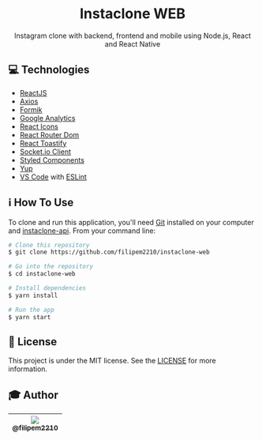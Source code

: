 <h1 align="center">Instaclone WEB</h1>

<p align="center">Instagram clone with backend, frontend and mobile using Node.js, React and React Native</p>

## :computer: Technologies

* [ReactJS](https://reactjs.org/)
* [Axios](https://www.npmjs.com/package/axios)
* [Formik](https://www.npmjs.com/package/formik)
* [Google Analytics](https://analytics.google.com/analytics/web/)
* [React Icons](https://www.npmjs.com/package/react-icons)
* [React Router Dom](https://www.npmjs.com/package/react-router-dom)
* [React Toastify](https://www.npmjs.com/package/react-toastify)
* [Socket.io Client](https://www.npmjs.com/package/socket.io-client)
* [Styled Components](https://www.npmjs.com/package/styled-components)
* [Yup](https://www.npmjs.com/package/yup)
* [VS Code](https://code.visualstudio.com/) with [ESLint](https://marketplace.visualstudio.com/items?itemName=dbaeumer.vscode-eslint)

## :information_source: How To Use

To clone and run this application, you'll need [Git](https://git-scm.com) installed on your computer and  [instaclone-api](https://github.com/filipem2210/instaclone-api). From your command line:

```bash
# Clone this repository
$ git clone https://github.com/filipem2210/instaclone-web

# Go into the repository
$ cd instaclone-web

# Install dependencies
$ yarn install

# Run the app
$ yarn start
```

## :memo: License

This project is under the MIT license. See the [LICENSE](https://github.com/filipem2210/instaclone-web/blob/master/LICENSE) for more information.

## :mortar_board: Author

| [<img src="https://avatars0.githubusercontent.com/u/47154367?s=115&u=193d66853bbf18dc0536b05ad10740931fa68642&v=4"><br><sub>@filipem2210</sub>](https://github.com/filipem2210) |
| :---: |
